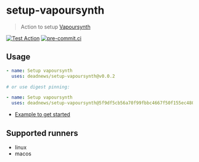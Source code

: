 # setup-vapoursynth

> Action to setup [Vapoursynth](https://github.com/vapoursynth/vapoursynth)

[![Test Action](https://github.com/DeadNews/setup-vapoursynth/actions/workflows/test-action.yml/badge.svg)](https://github.com/DeadNews/setup-vapoursynth/actions/workflows/test-action.yml)
[![pre-commit.ci](https://results.pre-commit.ci/badge/github/DeadNews/setup-vapoursynth/main.svg)](https://results.pre-commit.ci/latest/github/DeadNews/setup-vapoursynth/main)

## Usage

```yaml
- name: Setup vapoursynth
  uses: deadnews/setup-vapoursynth@v0.0.2

# or use digest pinning:

- name: Setup vapoursynth
  uses: deadnews/setup-vapoursynth@5f9df5cb56a70f99fbbc4667f50f155ec480ce41 # v0.0.2
```

- [Example to get started](https://github.com/DeadNews/setup-vapoursynth/blob/main/.github/workflows/test-action.yml)

## Supported runners

- linux
- macos
